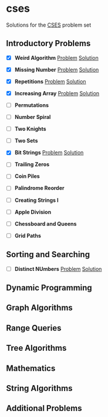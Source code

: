 # cses

Solutions for the [CSES](https://cses.fi/problemset/list/) problem set

## Introductory Problems

- [x] **Weird Algorithm**
      [Problem](https://cses.fi/problemset/task/1068)
      [Solution](1-introductory-problems/weird_algorithm.js)

- [x] **Missing Number**
      [Problem](https://cses.fi/problemset/task/1083)
      [Solution](1-introductory-problems/missing_number.js)

- [x] **Repetitions**
      [Problem](https://cses.fi/problemset/task/1069)
      [Solution](1-introductory-problems/repetitions.js)

- [x] **Increasing Array**
      [Problem](https://cses.fi/problemset/task/1094)
      [Solution](1-introductory-problems/increasing_array.js)

- [ ] **Permutations**

- [ ] **Number Spiral**

- [ ] **Two Knights**

- [ ] **Two Sets**

- [x] **Bit Strings**
      [Problem](https://cses.fi/problemset/task/1617)
      [Solution](1-introductory-problems/bit_strings.js)

- [ ] **Trailing Zeros**

- [ ] **Coin Piles**

- [ ] **Palindrome Reorder**

- [ ] **Creating Strings I**

- [ ] **Apple Division**

- [ ] **Chessboard and Queens**

- [ ] **Grid Paths**

## Sorting and Searching

- [ ] **Distinct NUmbers**
      [Problem](https://cses.fi/problemset/task/1621)
      [Solution](2-sorting-and-searching/distinc_numbers.js)

## Dynamic Programming

## Graph Algorithms

## Range Queries

## Tree Algorithms

## Mathematics

## String Algorithms

## Additional Problems
